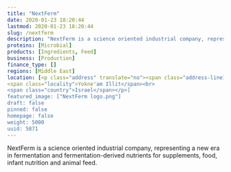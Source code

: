 ```yaml
---
title: "NextFerm"
date: 2020-01-23 18:20:44
lastmod: 2020-01-23 18:20:44
slug: /nextferm
description: "NextFerm is a science oriented industrial company, representing a new era in fermentation and fermentation-derived nutrients for supplements, food, infant nutrition and animal feed."
proteins: [Microbial]
products: [Ingredients, Feed]
business: [Production]
finance_type: []
regions: [Middle East]
location: [<p class="address" translate="no"><span class="address-line1">HaKidma Street</span><br>
<span class="locality">Yokne'am Illit</span><br>
<span class="country">Israel</span></p>]
featured_image: ["NextFerm logo.png"]
draft: false
pinned: false
homepage: false
weight: 5000
uuid: 5871
---
```

<p>NextFerm is a science oriented industrial company, representing a new era in fermentation and fermentation-derived nutrients for supplements, food, infant nutrition and animal feed.</p>
